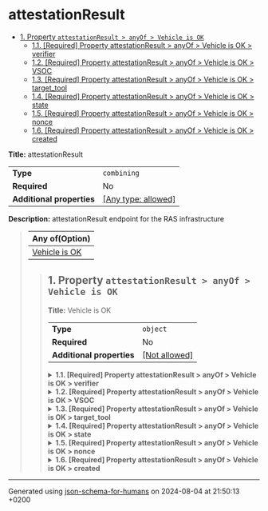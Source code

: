 # attestationResult

- [1. Property `attestationResult > anyOf > Vehicle is OK`](#anyOf_i0)
  - [1.1. [Required] Property attestationResult > anyOf > Vehicle is OK > verifier](#anyOf_i0_verifier)
  - [1.2. [Required] Property attestationResult > anyOf > Vehicle is OK > VSOC](#anyOf_i0_VSOC)
  - [1.3. [Required] Property attestationResult > anyOf > Vehicle is OK > target_tool](#anyOf_i0_target_tool)
  - [1.4. [Required] Property attestationResult > anyOf > Vehicle is OK > state](#anyOf_i0_state)
  - [1.5. [Required] Property attestationResult > anyOf > Vehicle is OK > nonce](#anyOf_i0_nonce)
  - [1.6. [Required] Property attestationResult > anyOf > Vehicle is OK > created](#anyOf_i0_created)

**Title:** attestationResult

|                           |                                                                           |
| ------------------------- | ------------------------------------------------------------------------- |
| **Type**                  | `combining`                                                               |
| **Required**              | No                                                                        |
| **Additional properties** | [[Any type: allowed]](# "Additional Properties of any type are allowed.") |

**Description:** attestationResult endpoint for the RAS infrastructure

<blockquote>

| Any of(Option)             |
| -------------------------- |
| [Vehicle is OK](#anyOf_i0) |

<blockquote>

## <a name="anyOf_i0"></a>1. Property `attestationResult > anyOf > Vehicle is OK`

**Title:** Vehicle is OK

|                           |                                                         |
| ------------------------- | ------------------------------------------------------- |
| **Type**                  | `object`                                                |
| **Required**              | No                                                      |
| **Additional properties** | [[Not allowed]](# "Additional Properties not allowed.") |

<details>
<summary>
<strong> <a name="anyOf_i0_verifier"></a>1.1. [Required] Property attestationResult > anyOf > Vehicle is OK > verifier</strong>  

</summary>
<blockquote>

|              |          |
| ------------ | -------- |
| **Type**     | `string` |
| **Required** | Yes      |

**Description:** ID of the verifier (usually ID18)

</blockquote>
</details>

<details>
<summary>
<strong> <a name="anyOf_i0_VSOC"></a>1.2. [Required] Property attestationResult > anyOf > Vehicle is OK > VSOC</strong>  

</summary>
<blockquote>

|              |          |
| ------------ | -------- |
| **Type**     | `string` |
| **Required** | Yes      |

**Description:** ID of the VSOC (usually ID08)

</blockquote>
</details>

<details>
<summary>
<strong> <a name="anyOf_i0_target_tool"></a>1.3. [Required] Property attestationResult > anyOf > Vehicle is OK > target_tool</strong>  

</summary>
<blockquote>

|              |          |
| ------------ | -------- |
| **Type**     | `string` |
| **Required** | Yes      |

**Description:** ID of the tool for the RAS result

</blockquote>
</details>

<details>
<summary>
<strong> <a name="anyOf_i0_state"></a>1.4. [Required] Property attestationResult > anyOf > Vehicle is OK > state</strong>  

</summary>
<blockquote>

|              |           |
| ------------ | --------- |
| **Type**     | `integer` |
| **Required** | Yes       |

**Description:** status of the attestation result

| Restrictions |        |
| ------------ | ------ |
| **Minimum**  | &ge; 0 |

</blockquote>
</details>

<details>
<summary>
<strong> <a name="anyOf_i0_nonce"></a>1.5. [Required] Property attestationResult > anyOf > Vehicle is OK > nonce</strong>  

</summary>
<blockquote>

|              |          |
| ------------ | -------- |
| **Type**     | `string` |
| **Required** | Yes      |

**Description:** random nonce of the request

</blockquote>
</details>

<details>
<summary>
<strong> <a name="anyOf_i0_created"></a>1.6. [Required] Property attestationResult > anyOf > Vehicle is OK > created</strong>  

</summary>
<blockquote>

|              |             |
| ------------ | ----------- |
| **Type**     | `string`    |
| **Required** | Yes         |
| **Format**   | `date-time` |

**Description:** timestamp of the message in ISO-8601 (UTC)

</blockquote>
</details>

</blockquote>

</blockquote>

----------------------------------------------------------------------------------------------------------------------------
Generated using [json-schema-for-humans](https://github.com/coveooss/json-schema-for-humans) on 2024-08-04 at 21:50:13 +0200